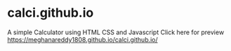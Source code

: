 # calci.github.io
A simple Calculator using HTML CSS and Javascript
Click here for preview
https://meghanareddy1808.github.io/calci.github.io/
